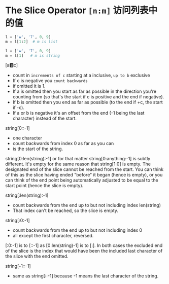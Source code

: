 
# The Slice Operator `[n:m]` 访问列表中的值


```py
l = ['w', '7', 0, 9]
m = l[1:2]  # m is list

l = ['w', '7', 0, 9]
m = l[1]   # m is string
```


[a:b:c]
- count in `increments of c` starting at a inclusive, `up to b` exclusive
- If c is negative you `count backwards`
- if omitted it is 1. 
- If a is omitted then you start as far as possible in the direction you're counting from (so that's the start if c is positive and the end if negative). 
- If b is omitted then you end as far as possible (to the end if +c, the start if -c). 
- If a or b is negative it's an offset from the end (-1 being the last character) instead of the start.


string[0::-1]
- one character
- count backwards from index 0 as far as you can
- is the start of the string.


string[0:len(string):-1] or for that matter string[0:anything:-1] is subtly different. It's empty for the same reason that string[1:0] is empty. The designated end of the slice cannot be reached from the start. You can think of this as the slice having ended "before" it began (hence is empty), or you can think of the end point being automatically adjusted to be equal to the start point (hence the slice is empty).


string[:len(string):-1]
- count backwards from the end up to but not including index len(string)
- That index can't be reached, so the slice is empty.


string[:0:-1]
- count backwards from the end up to but not including index 0
- all except the first character, reversed. 
  
[:0:-1] is to [::-1] as [0:len(string)-1] is to [:]. In both cases the excluded end of the slice is the index that would have been the included last character of the slice with the end omitted.


string[-1::-1]
- same as string[::-1] because -1 means the last character of the string.